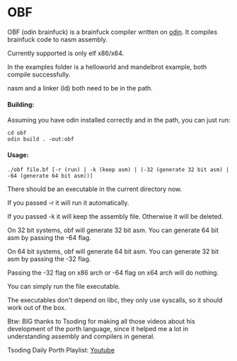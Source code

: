 # OBF

OBF (odin brainfuck) is a brainfuck compiler written on [odin](https://github.com/odin-lang/Odin). It compiles brainfuck code to nasm assembly.

Currently supported is only elf x86/x64.

In the examples folder is a helloworld and mandelbrot example, both compile successfully.

nasm and a linker (ld) both need to be in the path.

#### Building:

Assuming you have odin installed correctly and in the path, you can just run:

```
cd obf
odin build . -out:obf
```

#### Usage:
```
./obf file.bf [-r (run) | -k (keep asm) | (-32 (generate 32 bit asm) | -64 (generate 64 bit asm))]
```
There should be an executable in the current directory now.

If you passed -r it will run it automatically.

If you passed -k it will keep the assembly file. Otherwise it will be deleted.

On 32 bit systems, obf will generate 32 bit asm. You can generate 64 bit asm by passing the -64 flag.

On 64 bit systems, obf will generate 64 bit asm. You can generate 32 bit asm by passing the -32 flag.

Passing the -32 flag on x86 arch or -64 flag on x64 arch will do nothing.

You can simply run the file executable.

The executables don't depend on libc, they only use syscalls, so it should work out of the box.

Btw: BIG thanks to Tsoding for making all those videos about his development of the porth language, since it helped me a lot in understanding assembly
and compilers in general.

Tsoding Daily Porth Playlist: [Youtube](https://www.youtube.com/playlist?list=PLpM-Dvs8t0VbMZA7wW9aR3EtBqe2kinu4)
